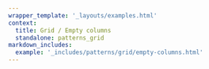```yaml
---
wrapper_template: '_layouts/examples.html'
context:
  title: Grid / Empty columns
  standalone: patterns_grid
markdown_includes:
  example: '_includes/patterns/grid/empty-columns.html'
---
```

